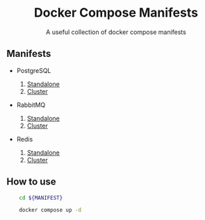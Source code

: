 <h1 align="center">Docker Compose Manifests</h1>

<p align="center">
    A useful collection of docker compose manifests
</p>

## Manifests

- PostgreSQL

  1.  [Standalone](https://github.com/guilopesn/boilerplates/blob/master/docker-compose/postgresql)
  2.  [Cluster](https://github.com/guilopesn/boilerplates/blob/master/docker-compose/postgresql-cluster)

- RabbitMQ

  1.  [Standalone](https://github.com/guilopesn/boilerplates/blob/master/docker-compose/rabbitmq)
  2.  [Cluster](https://github.com/guilopesn/boilerplates/blob/master/docker-compose/rabbitmq-cluster)

- Redis

  1.  [Standalone](https://github.com/guilopesn/boilerplates/blob/master/docker-compose/redis)
  2.  [Cluster](https://github.com/guilopesn/boilerplates/blob/master/docker-compose/redis-cluster)

## How to use

```bash
    cd ${MANIFEST}

    docker compose up -d
```
